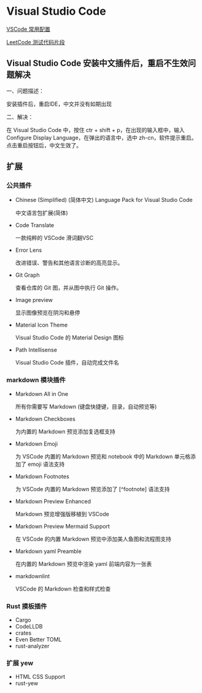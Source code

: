 # Visual Studio Code

[VSCode 常用配置](./settings.json)

[LeetCode 测试代码片段](./rust.json)

## Visual Studio Code 安装中文插件后，重启不生效问题解决

一、问题描述：

安装插件后，重启IDE，中文并没有如期出现

二、解决：

在 Visual Studio Code 中，按住 ctr + shift + p，在出现的输入框中，输入Configure Display Language，在弹出的语言中，选中 zh-cn，软件提示重启。
点击重启按钮后，中文生效了。

## 扩展

### 公共插件

- Chinese (Simplified) (简体中文) Language Pack for Visual Studio Code
  
    中文语言包扩展(简体)

- Code Translate

    一款纯粹的 VSCode 滑词翻VSC

- Error Lens
  
    改进错误、警告和其他语言诊断的高亮显示。

- Git Graph
  
    查看仓库的 Git 图，并从图中执行 Git 操作。

- Image preview

    显示图像预览在阴沟和悬停

- Material Icon Theme

    Visual Studio Code 的 Material Design 图标

- Path Intellisense

    Visual Studio Code 插件，自动完成文件名

### markdown 模块插件

- Markdown All in One

    所有你需要写 Markdown (键盘快捷键，目录，自动预览等)

- Markdown Checkboxes

    为内置的 Markdown 预览添加复选框支持

- Markdown Emoji

    为 VSCode 内置的 Markdown 预览和 notebook 中的 Markdown 单元格添加了 emoji 语法支持

- Markdown Footnotes

    为 VSCode 内置的 Markdown 预览添加了 [^footnote] 语法支持

- Markdown Preview Enhanced

    Markdown 预览增强版移植到 VSCode

- Markdown Preview Mermaid Support

    在 VSCode 的内置 Markdown 预览中添加美人鱼图和流程图支持

- Markdown yaml Preamble

    在内置的 Markdown 预览中渲染 yaml 前端内容为一张表

- markdownlint

    VSCode 的 Markdown 检查和样式检查

### Rust 摸板插件

- Cargo
- CodeLLDB
- crates
- Even Better TOML
- rust-analyzer

### 扩展 yew

- HTML CSS Support
- rust-yew

